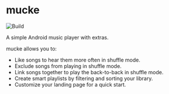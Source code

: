 # mucke
![Build](https://github.com/moritz-weber/mucke/workflows/Build/badge.svg)

A simple Android music player with extras.

mucke allows you to:

- Like songs to hear them more often in shuffle mode.
- Exclude songs from playing in shuffle mode.
- Link songs together to play the back-to-back in shuffle mode.
- Create smart playlists by filtering and sorting your library.
- Customize your landing page for a quick start.

